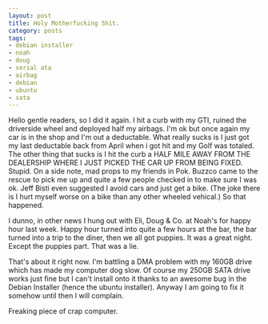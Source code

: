 ```yaml
---
layout: post
title: Holy Motherfucking Shit.
category: posts
tags:
- debian installer
- noah
- doug
- serial ata
- airbag
- debian
- ubuntu
- sata
---
```

<p>Hello gentle readers, so I did it again. I hit a curb with my GTI, ruined
the driverside wheel and deployed half my airbags. I'm ok but once again my
car is in the shop and I'm out a deductable. What really sucks is I just got
my last deductable back from April when i got hit and my Golf was totaled. The
other thing that sucks is I hit the curb a HALF MILE AWAY FROM THE DEALERSHIP
WHERE I JUST PICKED THE CAR UP FROM BEING FIXED.
Stupid. On a side note, mad props to my friends in Pok. Buzzco came to the
rescue to pick me up and quite a few people checked in to make sure I was ok.
Jeff Bisti even suggested I avoid cars and just get a bike. (The joke there is
I hurt myself worse on a bike than any other wheeled vehical.)
So that happened.</p>
<p>I dunno, in other news I hung out with Eli, Doug & Co. at Noah's for happy
hour last week. Happy hour turned into quite a few hours at the bar, the bar
turned into a trip to the diner, then we all got puppies. It was a great
night. Except the puppies part. That was a lie.</p>
<p>That's about it right now. I'm battling a DMA problem with my 160GB drive
which has made my computer dog slow. Of course my 250GB SATA drive works just
fine but I can't install onto it thanks to an awesome bug in the Debian
Installer (hence the ubuntu installer). Anyway I am going to fix it somehow
until then I will complain.</p>
<p>Freaking piece of crap computer.</p>
